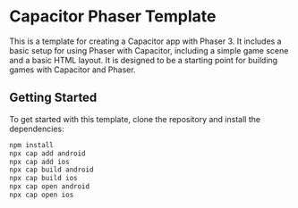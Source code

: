 # Capacitor Phaser Template

This is a template for creating a Capacitor app with Phaser 3. It includes a basic setup for using Phaser with Capacitor, including a simple game scene and a basic HTML layout. It is designed to be a starting point for building games with Capacitor and Phaser.

## Getting Started

To get started with this template, clone the repository and install the dependencies:

```bash
npm install
npx cap add android
npx cap add ios
npx cap build android
npx cap build ios
npx cap open android
npx cap open ios
```
